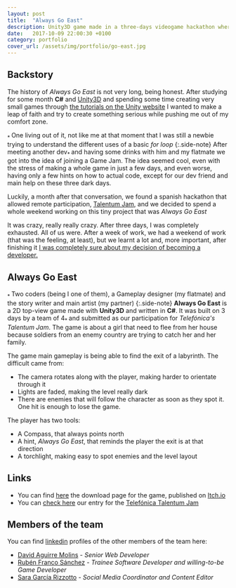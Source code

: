 ```yaml
---
layout: post
title:  "Always Go East"
description: Unity3D game made in a three-days videogame hackathon where the player need to travel through a labyrinth while avoiding soldiers trying to catch them using a compass as their only tool.
date:   2017-10-09 22:00:30 +0100
category: portfolio
cover_url: /assets/img/portfolio/go-east.jpg
---
```

## Backstory

The history of *Always Go East* is not very long, being honest. After studying for some month **C#** and [Unity3D](https://unity3d.com/) and spending some time creating very small games through [the tutorials on the Unity website](https://unity3d.com/learn/tutorials) I wanted to make a leap of faith and try to create something serious while pushing me out of my comfort zone.

<sub> * </sub>One living out of it, not like me at that moment that I was still a newbie trying to understand the different uses of a basic *for loop*
{:.side-note}
After meeting another dev<sub>* </sub>and having some drinks with him and my flatmate we got into the idea of joining a Game Jam. The idea seemed cool, even with the stress of making a whole game in just a few days, and even worse, having only a few hints on how to actual code, except for our dev friend and main help on these three dark days.

Luckily, a month after that conversation, we found a spanish hackathon that allowed remote participation, [Talentum Jam](https://itch.io/jam/talentum-online), and we decided to spend a whole weekend working on this tiny project that was *Always Go East*

It was crazy, really really crazy. After three days, I was completely exhausted. All of us were. After a week of work, we had a weekend of work (that was the feeling, at least), but we learnt a lot and, more important, after finishing it [I was completely sure about my decision of becoming a developer.](/blog/2018/09/07/hello-world.html)

## Always Go East

<sub>* </sub>Two coders (being I one of them), a Gameplay designer (my flatmate) and the story writer and main artist (my partner)
{:.side-note}
**Always Go East** is a 2D top-view game made with **Unity3D** and written in **C#**. It was built on 3 days by a team of 4<sub>* </sub> and submitted as our participation for *Telefónica's Talentum Jam*. The game is about a girl that need to flee from her house because soldiers from an enemy country are trying to catch her and her family.

The game main gameplay is being able to find the exit of a labyrinth. The difficult came from:

* The camera rotates along with the player, making harder to orientate through it
* Lights are faded, making the level really dark
* There are enemies that will follow the character as soon as they spot it. One hit is enough to lose the game.

The player has two tools:

* A Compass, that always points north
* A hint, *Always Go East*, that reminds the player the exit is at that direction
* A torchlight, making easy to spot enemies and the level layout

## Links

* You can find [here](https://detectiveazul.itch.io/always-go-east) the download page for the game, published on [Itch.io](https://www.heroku.com/)
* You can [check here](https://itch.io/jam/talentum-online/rate/182750) our entry for the [Telefónica Talentum Jam](https://itch.io/jam/talentum-online)

## Members of the team

You can find [linkedin](https://www.linkedin.com/) profiles of the other members of the team here:

* [David Aguirre Molins](https://www.linkedin.com/in/david-aguirre-molins-b3834a76/) - *Senior Web Developer*
* [Rubén Franco Sánchez](https://www.linkedin.com/in/rub%C3%A9n-franco-s%C3%A1nchez-406397a6/) - *Trainee Software Developer and willing-to-be Game Developer*
* [Sara García Rizzotto](https://www.linkedin.com/in/saragarciarizzottocv/) - *Social Media Coordinator and Content Editor*
